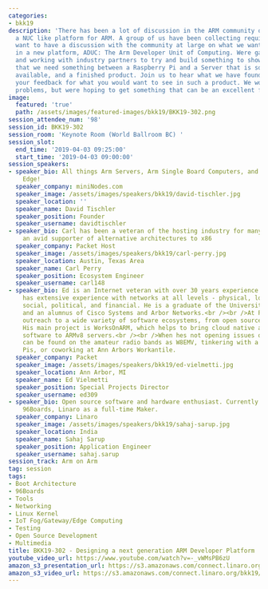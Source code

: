 ```yaml
---
categories:
- bkk19
description: 'There has been a lot of discussion in the ARM community on twitter for
  a NUC like platform for ARM. A group of us have been collecting requirements and
  want to have a discussion with the community at large on what we want ideally see
  in a new platform, ADUC: The Arm Developer Unit of Computing. Were gathering resources
  and working with industry partners to try and build something to show the world
  that we need something between a Raspberry Pi and a Server that is somewhat easily
  available, and a finished product. Join us to hear what we have found, and provide
  your feedback for what you would want to see in such a product. We wont solve everyones
  problems, but were hoping to get something that can be an excellent first step.'
image:
  featured: 'true'
  path: /assets/images/featured-images/bkk19/BKK19-302.png
session_attendee_num: '98'
session_id: BKK19-302
session_room: 'Keynote Room (World Ballroom BC) '
session_slot:
  end_time: '2019-04-03 09:25:00'
  start_time: '2019-04-03 09:00:00'
session_speakers:
- speaker_bio: All things Arm Servers, Arm Single Board Computers, and Arm at the
    Edge!
  speaker_company: miniNodes.com
  speaker_image: /assets/images/speakers/bkk19/david-tischler.jpg
  speaker_location: ''
  speaker_name: David Tischler
  speaker_position: Founder
  speaker_username: davidtischler
- speaker_bio: Carl has been a veteran of the hosting industry for many years and
    an avid supporter of alternative architectures to x86
  speaker_company: Packet Host
  speaker_image: /assets/images/speakers/bkk19/carl-perry.jpg
  speaker_location: Austin, Texas Area
  speaker_name: Carl Perry
  speaker_position: Ecosystem Engineer
  speaker_username: carl148
- speaker_bio: Ed is an Internet veteran with over 30 years experience.<br /><br />He
    has extensive experience with networks at all levels - physical, logical, technical,
    social, political, and financial. He is a graduate of the University of Michigan,
    and an alumnus of Cisco Systems and Arbor Networks.<br /><br />At Packet, Ed leads
    outreach to a wide variety of software ecosystems, from open source to the Enterprise.
    His main project is WorksOnARM, which helps to bring cloud native and data center
    software to ARMv8 servers.<br /><br />When hes not opening issues on Github, Ed
    can be found on the amateur radio bands as W8EMV, tinkering with a pile of Raspberry
    Pis, or coworking at Ann Arbors Workantile.
  speaker_company: Packet
  speaker_image: /assets/images/speakers/bkk19/ed-vielmetti.jpg
  speaker_location: Ann Arbor, MI
  speaker_name: Ed Vielmetti
  speaker_position: Special Projects Director
  speaker_username: ed309
- speaker_bio: Open source software and hardware enthusiast. Currently working at
    96Boards, Linaro as a full-time Maker.
  speaker_company: Linaro
  speaker_image: /assets/images/speakers/bkk19/sahaj-sarup.jpg
  speaker_location: India
  speaker_name: Sahaj Sarup
  speaker_position: Application Engineer
  speaker_username: sahaj.sarup
session_track: Arm on Arm
tag: session
tags:
- Boot Architecture
- 96Boards
- Tools
- Networking
- Linux Kernel
- IoT Fog/Gateway/Edge Computing
- Testing
- Open Source Development
- Multimedia
title: BKK19-302 - Designing a next generation ARM Developer Platform
youtube_video_url: https://www.youtube.com/watch?v=-_vWMsPB6zU
amazon_s3_presentation_url: https://s3.amazonaws.com/connect.linaro.org/bkk19/presentations/bkk19-302.pdf
amazon_s3_video_url: https://s3.amazonaws.com/connect.linaro.org/bkk19/videos/bkk19-302.mp4
---
```

